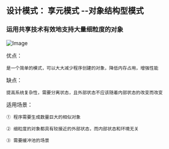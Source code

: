 
## 设计模式： 享元模式 --对象结构型模式

### 运用共享技术有效地支持大量细粒度的对象

![Image](https://github.com/ZzzYL9/design_pattern/tree/master/class_images/flyweight.png)

优点：

    是一个简单的模式，可以大大减少程序创建的对象，降低内存占用，增强性能
    
缺点：

    提高系统复杂性，需要分离状态，且外部状态不应该随着内部状态的改变而改变

适用场景： 
    
    ① 程序需要生成数量巨大的相似对象
    
    ② 细粒度的对象都具有较接近的外部状态，而内部状态和环境无关
    
    ③ 需要缓冲池的场景
